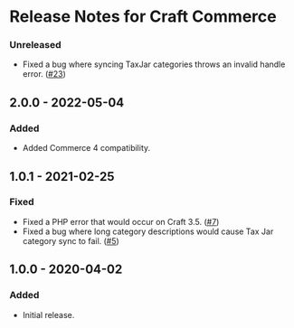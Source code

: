 # Release Notes for Craft Commerce

### Unreleased
- Fixed a bug where syncing TaxJar categories throws an invalid handle error. ([#23](https://github.com/craftcms/commerce-taxjar/pull/23))

## 2.0.0 - 2022-05-04

### Added
- Added Commerce 4 compatibility.

## 1.0.1 - 2021-02-25

### Fixed
- Fixed a PHP error that would occur on Craft 3.5. ([#7](https://github.com/craftcms/commerce-taxjar/issues/7))
- Fixed a bug where long category descriptions would cause Tax Jar category sync to fail. ([#5](https://github.com/craftcms/commerce-taxjar/issues/5))

## 1.0.0 - 2020-04-02

### Added
- Initial release.
